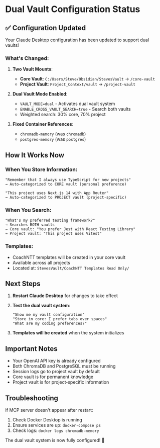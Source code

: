 # Dual Vault Configuration Status

## ✅ Configuration Updated

Your Claude Desktop configuration has been updated to support dual vaults!

### What's Changed:

1. **Two Vault Mounts**:
   - **Core Vault**: `C:/Users/Steve/Obsidian/StevesVault` → `/core-vault`
   - **Project Vault**: `Project_Context/vault` → `/project-vault`

2. **Dual Vault Mode Enabled**:
   - `VAULT_MODE=dual` - Activates dual vault system
   - `ENABLE_CROSS_VAULT_SEARCH=true` - Search both vaults
   - Weighted search: 30% core, 70% project

3. **Fixed Container References**:
   - `chromadb-memory` (was `chromadb`)
   - `postgres-memory` (was `postgres`)

## How It Works Now

### When You Store Information:
```
"Remember that I always use TypeScript for new projects"
→ Auto-categorized to CORE vault (personal preference)

"This project uses Next.js 14 with App Router"
→ Auto-categorized to PROJECT vault (project-specific)
```

### When You Search:
```
"What's my preferred testing framework?"
→ Searches BOTH vaults
→ Core vault: "You prefer Jest with React Testing Library"
→ Project vault: "This project uses Vitest"
```

### Templates:
- CoachNTT templates will be created in your core vault
- Available across all projects
- Located at: `StevesVault/CoachNTT Templates Read Only/`

## Next Steps

1. **Restart Claude Desktop** for changes to take effect

2. **Test the dual vault system**:
   ```
   "Show me my vault configuration"
   "Store in core: I prefer tabs over spaces"
   "What are my coding preferences?"
   ```

3. **Templates will be created** when the system initializes

## Important Notes

- Your OpenAI API key is already configured
- Both ChromaDB and PostgreSQL must be running
- Session logs go to project vault by default
- Core vault is for permanent knowledge
- Project vault is for project-specific information

## Troubleshooting

If MCP server doesn't appear after restart:
1. Check Docker Desktop is running
2. Ensure services are up: `docker-compose ps`
3. Check logs: `docker logs chromadb-memory`

The dual vault system is now fully configured! 🎉